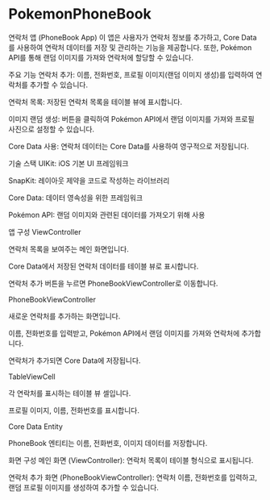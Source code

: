 # PokemonPhoneBook
연락처 앱 (PhoneBook App)
이 앱은 사용자가 연락처 정보를 추가하고, Core Data를 사용하여 연락처 데이터를 저장 및 관리하는 기능을 제공합니다. 또한, Pokémon API를 통해 랜덤 이미지를 가져와 연락처에 할당할 수 있습니다.

주요 기능
연락처 추가: 이름, 전화번호, 프로필 이미지(랜덤 이미지 생성)를 입력하여 연락처를 추가할 수 있습니다.

연락처 목록: 저장된 연락처 목록을 테이블 뷰에 표시합니다.

이미지 랜덤 생성: 버튼을 클릭하여 Pokémon API에서 랜덤 이미지를 가져와 프로필 사진으로 설정할 수 있습니다.

Core Data 사용: 연락처 데이터는 Core Data를 사용하여 영구적으로 저장됩니다.

기술 스택
UIKit: iOS 기본 UI 프레임워크

SnapKit: 레이아웃 제약을 코드로 작성하는 라이브러리

Core Data: 데이터 영속성을 위한 프레임워크

Pokémon API: 랜덤 이미지와 관련된 데이터를 가져오기 위해 사용

앱 구성
ViewController

연락처 목록을 보여주는 메인 화면입니다.

Core Data에서 저장된 연락처 데이터를 테이블 뷰로 표시합니다.

연락처 추가 버튼을 누르면 PhoneBookViewController로 이동합니다.

PhoneBookViewController

새로운 연락처를 추가하는 화면입니다.

이름, 전화번호를 입력받고, Pokémon API에서 랜덤 이미지를 가져와 연락처에 추가합니다.

연락처가 추가되면 Core Data에 저장됩니다.

TableViewCell

각 연락처를 표시하는 테이블 뷰 셀입니다.

프로필 이미지, 이름, 전화번호를 표시합니다.

Core Data Entity

PhoneBook 엔티티는 이름, 전화번호, 이미지 데이터를 저장합니다.

화면 구성
메인 화면 (ViewController): 연락처 목록이 테이블 형식으로 표시됩니다.

연락처 추가 화면 (PhoneBookViewController): 연락처 이름, 전화번호를 입력하고, 랜덤 프로필 이미지를 생성하여 추가할 수 있습니다.
